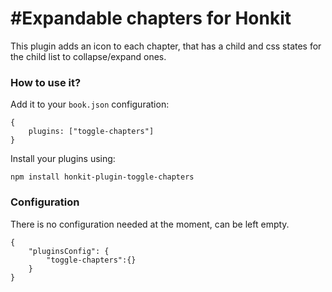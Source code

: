 #Expandable chapters for Honkit
==============

This plugin adds an icon to each chapter, that has a child and css states for the child list to collapse/expand ones.

### How to use it?

Add it to your `book.json` configuration:

```
{
    plugins: ["toggle-chapters"]
}
```

Install your plugins using:

```
npm install honkit-plugin-toggle-chapters
```

### Configuration

There is no configuration needed at the moment, can be left empty.

```
{
	"pluginsConfig": {
		"toggle-chapters":{}
	}
}
```